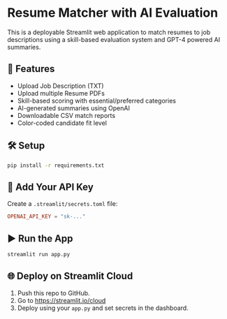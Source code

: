 # Resume Matcher with AI Evaluation

This is a deployable Streamlit web application to match resumes to job descriptions using a skill-based evaluation system and GPT-4 powered AI summaries.

## 🚀 Features
- Upload Job Description (TXT)
- Upload multiple Resume PDFs
- Skill-based scoring with essential/preferred categories
- AI-generated summaries using OpenAI
- Downloadable CSV match reports
- Color-coded candidate fit level

## 🛠️ Setup

```bash
pip install -r requirements.txt
```

## 🔐 Add Your API Key
Create a `.streamlit/secrets.toml` file:

```toml
OPENAI_API_KEY = "sk-..."
```

## ▶️ Run the App
```bash
streamlit run app.py
```

## 🌐 Deploy on Streamlit Cloud
1. Push this repo to GitHub.
2. Go to https://streamlit.io/cloud
3. Deploy using your `app.py` and set secrets in the dashboard.
